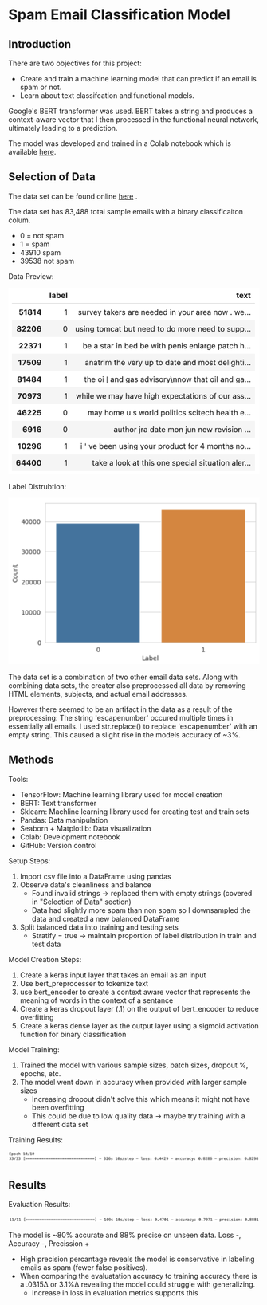 # Spam Email Classification Model

## Introduction

There are two objectives for this project:
  - Create and train a machine learning model that can predict if an email is spam or not.
  - Learn about text classifcation and functional models.

Google's BERT transformer was used. BERT takes a string and produces a context-aware vector that I then processed in the functional neural network, ultimately leading to a prediction.

The model was developed and trained in a Colab notebook which is available [here](https://github.com/mLucas55/spam-email-classification/blob/main/code/spam-email-classification.ipynb).

## Selection of Data

The data set can be found online [here](https://drive.google.com/file/d/1ElqSIk-nJp8yKlz9ZGyVoKQ7e4OE1mpB/view?usp=sharing) .

The data set has 83,488 total sample emails with a binary classificaiton colum.
  - 0 = not spam
  - 1 = spam
  - 43910 spam
  - 39538 not spam

Data Preview:

![Data screenshot](./graphs/Data-Head.png)

Label Distrubtion:

![Bar screenshot](./graphs/Label-Balance.png)

The data set is a combination of two other email data sets. Along with combining data sets, the creater also preprocessed all data by removing HTML elements, subjects, and actual email addresses.

However there seemed to be an artifact in the data as a result of the preprocessing: The string 'escapenumber' occured multiple times in essentially all emails. I used str.replace() to replace 'escapenumber' with an empty string. This caused a slight rise in the models accuracy of ~3%.

## Methods

Tools:
  - TensorFlow: Machine learning library used for model creation
  - BERT: Text transformer
  - Sklearn: Machline learning library used for creating test and train sets
  - Pandas: Data manipulation 
  - Seaborn + Matplotlib: Data visualization
  - Colab: Development notebook
  - GitHub: Version control

Setup Steps:

1. Import csv file into a DataFrame using pandas
2. Observe data's cleanliness and balance
    - Found invalid strings -> replaced them with empty strings (covered in "Selection of Data" section)
    - Data had slightly more spam than non spam so I downsampled the data and created a new balanced DataFrame
3. Split balanced data into training and testing sets
    - Stratify = true -> maintain proportion of label distribution in train and test data

Model Creation Steps:

1. Create a keras input layer that takes an email as an input
2. Use bert_preprocesser to tokenize text
3. use bert_encoder to create a context aware vector that represents the meaning of words in the context of a sentance
4. Create a keras dropout layer (.1) on the output of bert_encoder to reduce overfitting
5. Create a keras dense layer as the output layer using a sigmoid activation function for binary classification

Model Training: 

1. Trained the model with various sample sizes, batch sizes, dropout %, epochs, etc.
2. The model went down in accuracy when provided with larger sample sizes
     - Increasing dropout didn't solve this which means it might not have been overfitting
     - This could be due to low quality data -> maybe try training with a different data set

Training Results:

![Results Screenshot](./graphs/Training-Metrics.png)

## Results

Evaluation Results:

![Evaluation Screenshot](./graphs/Evaluation-Metrics.png)

The model is ~80% accurate and 88% precise on unseen data. Loss -, Accuracy -, Precission +
  - High precision percantage reveals the model is conservative in labeling emails as spam (fewer false positives). 
  - When comparing the evaluatation accuracy to training accuracy there is a .0315∆ or 3.1%∆ revealing the model could struggle with generalizing.
    - Increase in loss in evaluation metrics supports this

